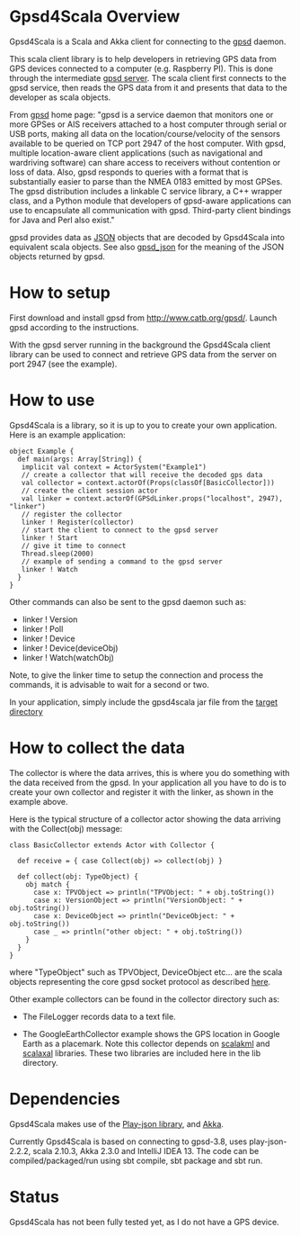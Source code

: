 # Gpsd4Scala Overview

Gpsd4Scala is a Scala and Akka client for connecting to the [gpsd](http://www.catb.org/gpsd/) daemon.

This scala client library is to help developers in retrieving GPS data from
GPS devices connected to a computer (e.g. Raspberry PI). This is done through the intermediate
[gpsd server](http://www.catb.org/gpsd/). The scala client first connects to the gpsd service, then reads the GPS data
from it and presents that data to the developer as scala objects.

From [gpsd](http://www.catb.org/gpsd/) home page:
"gpsd is a service daemon that monitors one or more GPSes or AIS receivers
attached to a host computer through serial or USB ports, making all data on
the location/course/velocity of the sensors available to be queried on TCP
port 2947 of the host computer. With gpsd, multiple location-aware client
applications (such as navigational and wardriving software) can share access
to receivers without contention or loss of data. Also, gpsd responds to queries
with a format that is substantially easier to parse than the NMEA 0183 emitted
by most GPSes. The gpsd distribution includes a linkable C service library,
a C++ wrapper class, and a Python module that developers of gpsd-aware applications
can use to encapsulate all communication with gpsd. Third-party client bindings
for Java and Perl also exist."

gpsd provides data as [JSON](http://www.json.org/) objects that are decoded by Gpsd4Scala
into equivalent scala objects. See also [gpsd_json](http://catb.org/gpsd/gpsd_json.html) for
the meaning of the JSON objects returned by gpsd.

# How to setup

First download and install gpsd from http://www.catb.org/gpsd/. Launch gpsd according to the instructions.

With the gpsd server running in the background the Gpsd4Scala client library can
be used to connect and retrieve GPS data from the server on port 2947 (see the example).

# How to use

Gpsd4Scala is a library, so it is up to you to create your own application.
Here is an example application:

    object Example {
      def main(args: Array[String]) {
       implicit val context = ActorSystem("Example1")
       // create a collector that will receive the decoded gps data
       val collector = context.actorOf(Props(classOf[BasicCollector]))
       // create the client session actor
       val linker = context.actorOf(GPSdLinker.props("localhost", 2947), "linker")
       // register the collector
       linker ! Register(collector)
       // start the client to connect to the gpsd server
       linker ! Start
       // give it time to connect
       Thread.sleep(2000)
       // example of sending a command to the gpsd server
       linker ! Watch
      }
    }

Other commands can also be sent to the gpsd daemon such as:

  - linker ! Version
  - linker ! Poll
  - linker ! Device
  - linker ! Device(deviceObj)
  - linker ! Watch(watchObj)

Note, to give the linker time to setup the connection and process the commands, it is
advisable to wait for a second or two.

In your application, simply include the gpsd4scala jar file from the [target directory](https://github.com/workingDog/Gpsd4Scala/tree/master/target/scala-2.10)

# How to collect the data

The collector is where the data arrives, this is where you do something with the data received from the gpsd.
In your application all you have to do is to create your own collector and register it with the linker,
as shown in the example above.

Here is the typical structure of a collector actor showing the data arriving with the Collect(obj) message:

    class BasicCollector extends Actor with Collector {

      def receive = { case Collect(obj) => collect(obj) }

      def collect(obj: TypeObject) {
        obj match {
          case x: TPVObject => println("TPVObject: " + obj.toString())
          case x: VersionObject => println("VersionObject: " + obj.toString())
          case x: DeviceObject => println("DeviceObject: " + obj.toString())
          case _ => println("other object: " + obj.toString())
        }
      }
    }

where "TypeObject" such as TPVObject, DeviceObject etc... are the scala objects representing
the core gpsd socket protocol as described [here](http://catb.org/gpsd/gpsd_json.html).

Other example collectors can be found in the collector directory such as:

  - The FileLogger records data to a text file.

  - The GoogleEarthCollector example shows the GPS location in Google Earth as a placemark.
Note this collector depends on [scalakml](https://github.com/workingDog/scalakml) and
[scalaxal](https://github.com/workingDog/scalaxal) libraries. These two libraries are included
here in the lib directory.

# Dependencies

Gpsd4Scala makes use of the [Play-json library](http://www.playframework.com/documentation/2.2.x/ScalaJson),
and [Akka](http://akka.io/).

Currently Gpsd4Scala is based on connecting to gpsd-3.8,
uses play-json-2.2.2, scala 2.10.3, Akka 2.3.0 and IntelliJ IDEA 13.
The code can be compiled/packaged/run using sbt compile, sbt package and sbt run.

# Status

Gpsd4Scala has not been fully tested yet, as I do not have a GPS device.
